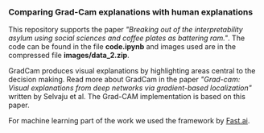 ### Comparing Grad-Cam explanations with human explanations 

This repository supports the paper _"Breaking out of the interpretability asylum using social sciences and coffee plates as battering ram."_. The code can be found in the file **code.ipynb** and images used are in the compressed file **images/data_2.zip**.

GradCam produces visual explanations by highlighting areas central to the decision making. Read more about GradCam in the paper _"Grad-cam: Visual explanations from deep networks via gradient-based localization"_ written by Selvaju et al. The Grad-CAM implementation is based on this paper.

For machine learning part of the work we used the framework by [Fast.ai](fast.ai). 
